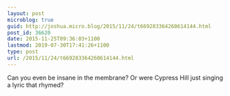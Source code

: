 ```yaml
---
layout: post
microblog: true
guid: http://joshua.micro.blog/2015/11/24/t669283364260614144.html
post_id: 36620
date: 2015-11-25T09:36:03+1100
lastmod: 2019-07-30T17:41:26+1100
type: post
url: /2015/11/24/t669283364260614144.html
---
```

Can you even be insane in the membrane? Or were Cypress Hill just singing a lyric that rhymed?
